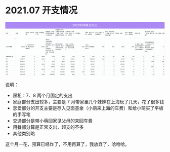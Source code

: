 # 2021.07 开支情况

![Jul](images/2021-jul.png)

说明：

- 房租：7、8 两个月固定的支出
- 家庭部分支出较多，主要是 7 月带家里几个妹妹在上海玩了几天，花了很多钱
- 恋爱部分的开支主要是存入见面基金（小萌来上海的车费）和给小萌买了平板的手写笔
- 交通部分是带小萌回家见父母的来回车费
- 用餐部分算是正常支出，超支的不多
- 其他类别略

这个月一花，预算已经炸了，不用再算了，我放弃了，哈哈哈。